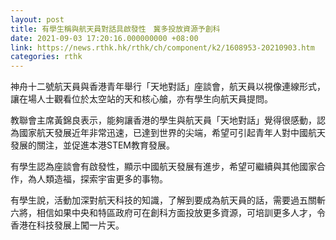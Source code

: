 ```yaml
---
layout: post
title: 有學生稱與航天員對話具啟發性　冀多投放資源予創科
date: 2021-09-03 17:20:16.000000000 +08:00
link: https://news.rthk.hk/rthk/ch/component/k2/1608953-20210903.htm
categories: rthk
---
```


神舟十二號航天員與香港青年舉行「天地對話」座談會，航天員以視像連線形式，讓在場人士觀看位於太空站的天和核心艙，亦有學生向航天員提問。

教聯會主席黃錦良表示，能夠讓香港的學生與航天員「天地對話」覺得很感動，認為國家航天發展近年非常迅速，已達到世界的尖端，希望可引起青年人對中國航天發展的關注，並促進本港STEM教育發展。

有學生認為座談會有啟發性，顯示中國航天發展有進步，希望可繼續與其他國家合作，為人類造福，探索宇宙更多的事物。

有學生說，活動加深對航天科技的知識，了解到要成為航天員的話，需要過五關斬六將，相信如果中央和特區政府可在創科方面投放更多資源，可培訓更多人才，令香港在科技發展上闖一片天。
